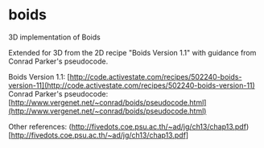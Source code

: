boids
=====

3D implementation of Boids 

Extended for 3D from the 2D recipe "Boids Version 1.1" with guidance from Conrad Parker's pseudocode.

Boids Version 1.1: [http://code.activestate.com/recipes/502240-boids-version-11](http://code.activestate.com/recipes/502240-boids-version-11)
Conrad Parker's pseudocode: [http://www.vergenet.net/~conrad/boids/pseudocode.html](http://www.vergenet.net/~conrad/boids/pseudocode.html)

Other references:
(http://fivedots.coe.psu.ac.th/~ad/jg/ch13/chap13.pdf)[http://fivedots.coe.psu.ac.th/~ad/jg/ch13/chap13.pdf]